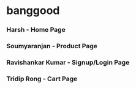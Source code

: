 # banggood

### Harsh - Home Page
### Soumyaranjan - Product Page
### Ravishankar Kumar - Signup/Login Page
### Tridip Rong - Cart Page

